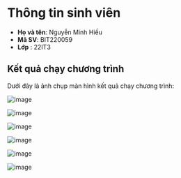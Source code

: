 # Thông tin sinh viên

- **Họ và tên**: Nguyễn Minh Hiếu
- **Mã SV**: BIT220059
- **Lớp** : 22IT3

## Kết quả chạy chương trình

Dưới đây là ảnh chụp màn hình kết quả chạy chương trình:

![image](https://github.com/user-attachments/assets/0a081f98-1125-4e75-9b0c-fe8c284e7afd)

![image](https://github.com/user-attachments/assets/1f026bff-3044-45a7-b770-6768d4bc0234)

![image](https://github.com/user-attachments/assets/8de78470-f4fa-42f6-971e-5f80a06cef3e)

![image](https://github.com/user-attachments/assets/9c9d250c-1f1d-4805-aa62-032f46901d80)

![image](https://github.com/user-attachments/assets/6fd89764-1b13-4637-b509-478a72fce89c)

![image](https://github.com/user-attachments/assets/a8f8b3c7-70c5-4ba0-ac60-5b8323dcded4)
